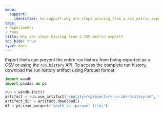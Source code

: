 ```yaml
---
menu:
  support:
    identifier: ko-support-why_are_steps_missing_from_a_csv_metric_export
tags:
- experiments
- runs
title: Why are steps missing from a CSV metric export?
toc_hide: true
type: docs
---
```


Export limits can prevent the entire run history from being exported as a CSV or using the `run.history` API. To access the complete run history, download the run history artifact using Parquet format:

```python
import wandb
import pandas as pd

run = wandb.init()
artifact = run.use_artifact('<entity>/<project>/<run-id>-history:v0', type='wandb-history')
artifact_dir = artifact.download()
df = pd.read_parquet('<path to .parquet file>')
```